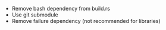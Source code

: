 * Remove bash dependency from build.rs
* Use git submodule
* Remove failure dependency (not recommended for libraries)